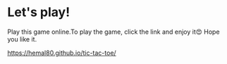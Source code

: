 # Let's play!
Play this game online.To play the game, click the link and enjoy it😍
Hope you like it.

https://hemal80.github.io/tic-tac-toe/
